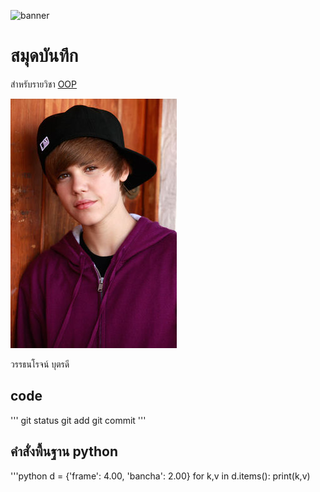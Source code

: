 ![banner](https://picsum.photos/800/250)

# สมุดบันทึก

สำหรับรายวิชา [OOP](https://Wattanaroj2567.github.io)

![download banner](./JustinBieber.jpg)
 
วรรธนโรจน์ บุตรดี

## code
'''
git status
git add
git commit
'''
## คำสั่งพื้นฐาน python
'''python
d = {'frame': 4.00, 'bancha': 2.00}
for k,v in d.items():
   print(k,v)
